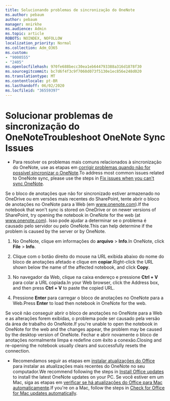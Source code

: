 ```yaml
---
title: Solucionando problemas de sincronização do OneNote
ms.author: pebaum
author: pebaum
manager: mnirkhe
ms.audience: Admin
ms.topic: article
ROBOTS: NOINDEX, NOFOLLOW
localization_priority: Normal
ms.collection: Adm_O365
ms.custom:
- "9000555"
- "2405"
ms.openlocfilehash: 970fe688becc30ea1eb644793388a316d1878f30
ms.sourcegitcommit: bc7d6f4f3c9f7060d073f5130e1ec856e248d020
ms.translationtype: MT
ms.contentlocale: pt-BR
ms.lasthandoff: 06/02/2020
ms.locfileid: "36559397"
---
```

# <a name="troubleshoot-onenote-sync-issues"></a><span data-ttu-id="273e3-102">Solucionar problemas de sincronização do OneNote</span><span class="sxs-lookup"><span data-stu-id="273e3-102">Troubleshoot OneNote Sync Issues</span></span>

* <span data-ttu-id="273e3-103">Para resolver os problemas mais comuns relacionados à sincronização do OneNote, use as etapas em [corrigir problemas quando não for possível sincronizar o OneNote](https://support.office.com/article/Fix-issues-when-you-can-t-sync-OneNote-299495ef-66d1-448f-90c1-b785a6968d45).</span><span class="sxs-lookup"><span data-stu-id="273e3-103">To address most common issues related to OneNote sync, please use the steps in [Fix issues when you can't sync OneNote](https://support.office.com/article/Fix-issues-when-you-can-t-sync-OneNote-299495ef-66d1-448f-90c1-b785a6968d45).</span></span>

<span data-ttu-id="273e3-104">Se o bloco de anotações que não for sincronizado estiver armazenado no OneDrive ou em versões mais recentes do SharePoint, tente abrir o bloco de anotações no OneNote para a Web (em www.onenote.com).</span><span class="sxs-lookup"><span data-stu-id="273e3-104">If the notebook that won't sync is stored on OneDrive or on newer versions of SharePoint, try opening the notebook in OneNote for the web (at www.onenote.com).</span></span> <span data-ttu-id="273e3-105">Isso pode ajudar a determinar se o problema é causado pelo servidor ou pelo OneNote.</span><span class="sxs-lookup"><span data-stu-id="273e3-105">This can help determine if the problem is caused by the server or by OneNote.</span></span>

1. <span data-ttu-id="273e3-106">No OneNote, clique em informações do **arquivo**  >  **Info**.</span><span class="sxs-lookup"><span data-stu-id="273e3-106">In OneNote, click **File** > **Info**.</span></span>

2. <span data-ttu-id="273e3-107">Clique com o botão direito do mouse na URL exibida abaixo do nome do bloco de anotações afetado e clique em **copiar**.</span><span class="sxs-lookup"><span data-stu-id="273e3-107">Right-click the URL shown below the name of the affected notebook, and click **Copy**.</span></span>

3. <span data-ttu-id="273e3-108">No navegador da Web, clique na caixa endereço e pressione **Ctrl + V** para colar a URL copiada.</span><span class="sxs-lookup"><span data-stu-id="273e3-108">In your Web browser, click the Address box, and then press **Ctrl + V** to paste the copied URL.</span></span>

4. <span data-ttu-id="273e3-109">Pressione **Enter** para carregar o bloco de anotações no OneNote para a Web.</span><span class="sxs-lookup"><span data-stu-id="273e3-109">Press **Enter** to load then notebook in OneNote for the web.</span></span>

<span data-ttu-id="273e3-110">Se você não conseguir abrir o bloco de anotações no OneNote para a Web e as alterações forem exibidas, o problema pode ser causado pela versão da área de trabalho do OneNote.</span><span class="sxs-lookup"><span data-stu-id="273e3-110">If you're unable to open the notebook in OneNote for the web and the changes appear, the problem may be caused by the desktop version of OneNote.</span></span> <span data-ttu-id="273e3-111">Fechar e abrir novamente o bloco de anotações normalmente limpa e redefine com êxito a conexão.</span><span class="sxs-lookup"><span data-stu-id="273e3-111">Closing and re-opening the notebook usually clears and successfully resets the connection.</span></span>

* <span data-ttu-id="273e3-112">Recomendamos seguir as etapas em [instalar atualizações do Office](https://support.office.com/article/Install-Office-updates-2ab296f3-7f03-43a2-8e50-46de917611c5) para instalar as atualizações mais recentes do OneNote no seu computador.</span><span class="sxs-lookup"><span data-stu-id="273e3-112">We recommend following the steps in [Install Office updates](https://support.office.com/article/Install-Office-updates-2ab296f3-7f03-43a2-8e50-46de917611c5) to install the latest OneNote updates on your PC.</span></span> <span data-ttu-id="273e3-113">Se você estiver em um Mac, siga as etapas em [verificar se há atualizações do Office para Mac automaticamente](https://support.office.com/article/update-office-for-mac-automatically-bfd1e497-c24d-4754-92ab-910a4074d7c1).</span><span class="sxs-lookup"><span data-stu-id="273e3-113">If you're on a Mac, follow the steps in [Check for Office for Mac updates automatically](https://support.office.com/article/update-office-for-mac-automatically-bfd1e497-c24d-4754-92ab-910a4074d7c1).</span></span>